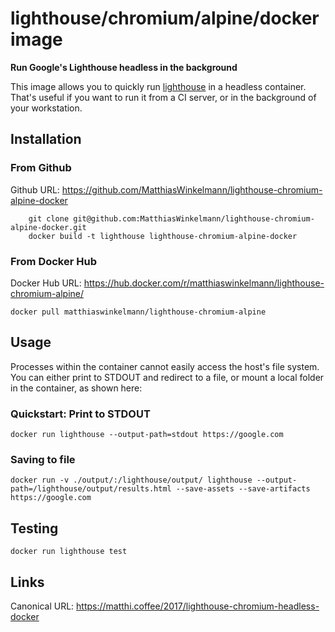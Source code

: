 # lighthouse/chromium/alpine/docker image

**Run Google's Lighthouse headless in the background**

This image allows you to quickly run [lighthouse](https://github.com/GoogleChrome/lighthouse) in a headless container. That's useful if you want to run it from a CI server, or in the background of your workstation.

## Installation

### From Github

Github URL: <https://github.com/MatthiasWinkelmann/lighthouse-chromium-alpine-docker>

```shell
    git clone git@github.com:MatthiasWinkelmann/lighthouse-chromium-alpine-docker.git
    docker build -t lighthouse lighthouse-chromium-alpine-docker
```

### From Docker Hub

Docker Hub URL: <https://hub.docker.com/r/matthiaswinkelmann/lighthouse-chromium-alpine/>

```shell
docker pull matthiaswinkelmann/lighthouse-chromium-alpine
```

## Usage

Processes within the container cannot easily access the host's file system. You can either print to STDOUT and redirect to a file, or mount a local folder in the container, as shown here:

### Quickstart: Print to STDOUT

```shell
docker run lighthouse --output-path=stdout https://google.com
```

### Saving to file

```shell
docker run -v ./output/:/lighthouse/output/ lighthouse --output-path=/lighthouse/output/results.html --save-assets --save-artifacts https://google.com
```

## Testing

```shell
docker run lighthouse test
```

## Links

Canonical URL: <https://matthi.coffee/2017/lighthouse-chromium-headless-docker>
